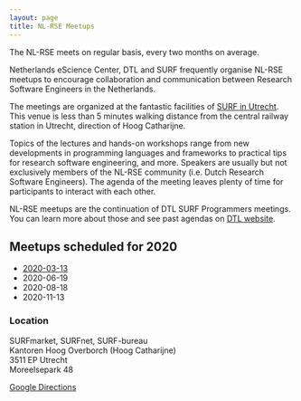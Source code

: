 ```yaml
---
layout: page
title: NL-RSE Meetups
---
```


The NL-RSE meets on regular basis, every two months on average.

Netherlands eScience Center, DTL and SURF frequently organise NL-RSE meetups to encourage
collaboration and communication between Research Software Engineers in the Netherlands.

The meetings are organized at the fantastic facilities of
[SURF in Utrecht](https://www.surf.nl/over-surf/contact/routebeschrijving-surf-surfmarket-en-surfnet/index.html).
This venue is less than 5 minutes walking distance from the central railway station in Utrecht,
direction of Hoog Catharijne.

Topics of the lectures and hands-on workshops range from new developments in programming languages
and frameworks to practical tips for research software engineering, and more.
Speakers are usually but not exclusively members of the NL-RSE community (i.e. Dutch Research Software Engineers). The agenda of the meeting leaves plenty of time for participants to interact with each other.

NL-RSE meetups are the continuation of DTL SURF Programmers meetings. You can learn more about those and see past agendas on [DTL website](https://www.dtls.nl/community/meetings/programmers-meetings/).

## Meetups scheduled for 2020

* [2020-03-13](events/2020-03-13-meetup.html)
* 2020-06-19
* 2020-08-18
* 2020-11-13

### Location

SURFmarket, SURFnet, SURF-bureau <br />
Kantoren Hoog Overborch (Hoog Catharijne) <br />
3511 EP Utrecht <br />
Moreelsepark 48 <br />

[Google Directions](https://www.google.com/maps/dir//Moreelsepark+48,+3511+EP+Utrecht/@52.0890566,5.1112767,17z/data=!4m17!1m7!3m6!1s0x47c66f5cf0744629:0xd26462bf1e621a9a!2sMoreelsepark+48,+3511+EP+Utrecht!3b1!8m2!3d52.0890566!4d5.1134654!4m8!1m0!1m5!1m1!1s0x47c66f5cf0744629:0xd26462bf1e621a9a!2m2!1d5.1134654!2d52.0890566!3e1)


